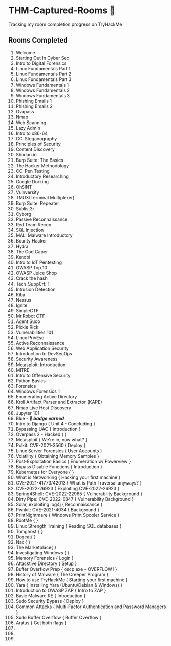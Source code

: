 # THM-Captured-Rooms 🚩
Tracking my room completion progress on TryHackMe 


## Rooms Completed 

1. Welcome
2. Starting Out In Cyber Sec
3. Intro to Digital Forensics
4. Linux Fundamentals Part 1 
5. Linux Fundamentals Part 2
6. Linux Fundamentals Part 3
7. Windows Fundamentals 1
8. Windows Fundamentals 2
9. Windows Fundamentals 3
10. Phishing Emails 1
11. Phishing Emails 2
12. Ovapass
13. Nmap
14. Web Scanning
15. Lazy Admin
16. Intro to x86-64
17. CC: Steganography
18. Principles of Security
19. Content Discovery
20. Shodan.io
21. Burp Suite: The Basics
22. The Hacker Methodology
23. CC: Pen Testing
24. Introductory Researching
25. Google Dorking
26. OhSINT
27. Vulnversity
28. TMUX(Terminal Multiplexer)
29. Burp Suite: Repeater
30. Sublist3r
31. Cyborg
32. Passive Reconnaissance
33. Red Team Recon
34. SQL Injection
35. MAL: Malware Introductory
36. Bounty Hacker
37. Hydra
38. The Cod Caper
39. Kenobi
40. Intro to IoT Pentesting
41. OWASP Top 10
42. OWASP Juice Shop
43. Crack the hash
44. Tech_Supp0rt: 1
45. Intrusion Detection
46. Kiba
47. Nessus
48. Ignite 
49. SimpleCTF
50. Mr Robot CTF
51. Agent Sudo
52. Pickle Rick 
53. Vulnerabilities 101
54. Linux PrivEsc
55. Active Reconnaissance
56. Web Application Security
57. Introduction to DevSecOps
58. Security Awareness 
59. Metasploit: Introduction
60. MITRE
61. Intro to Offensive Security
62. Python Basics
63. Forensics
64. Windows Forensics 1 
65. Enumerating Active Directory
66. Kroll Artifact Parser and Extractor (KAPE)
67. Nmap Live Host Discovery 
68. Jupyter 101 
69. Blue - **_📛 badge earned_**
70. Intro to Django { Unit 4 - Concluding }
71. Bypassing UAC { Introduction }
72. Overpass 2 - Hacked {  }
73. Metasploit { We're in, now what? }
74. Polkit: CVE-2021-3560 { Deploy }
75. Linux Server Forensics { User Accounts }
76. Volatility { Obtaining Memory Samples }
77. Post-Exploitation Basics { Enumeration w/ Powerview }
78. Bypass Disable Functions { Introduction }
79. Kubernetes for Everyone { }
80. What is Networking { Hacking your first machine }
81. CVE-2021-41773/42013 { What is Path Traversal anyways? }
82. CVE-2022-26923 { Exploiting CVE-2022-26923 }
83. Spring4Shell: CVE-2022-22965 { Vulnerability Background }
84. Dirty Pipe: CVE-2022-0847 { Vulnerability Background }
85. Solar, exploiting log4j { Reconnaissance }
86. Pwnkit: CVE-2021-4034 { Background }
87. PrintNightmare { Windows Print Spooler Service }
88. RootMe {  }
89. Linux Strength Training { Reading SQL databases }
90. Tomghost {  }
91. Dogcat{  }
92. Nax {  }
93. The Marketplace{  }
94. Investigating Windows {  }
95. Memory Forensics { Login }
96. Attacktive Directory { Setup }
97. Buffer Overflow Prep { oscp.exe - OVERFLOW1 }
98. History of Malware { The Creeper Program }
99. How to use TryHackMe { Starting your first machine }
100. Yara {  Installing Yara (Ubuntu/Debian & Windows) }
101. Introduction to OWASP ZAP { Intro to ZAP }
102. Basic Malware RE { Introduction }
103. Sudo Security Bypass { Deploy }
104. Common Attacks { Multi-Factor Authentication and Password Managers }
105. Sudo Buffer Overflow { Buffer Overflow }
106. Aratus { Get both flags }
107. 
108. 
109. 
 


